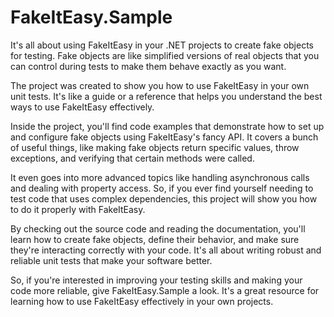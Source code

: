 # FakeItEasy.Sample
It's all about using FakeItEasy in your .NET projects to create fake objects for testing. Fake objects are like simplified versions of real objects that you can control during tests to make them behave exactly as you want.

The project was created to show you how to use FakeItEasy in your own unit tests. It's like a guide or a reference that helps you understand the best ways to use FakeItEasy effectively.

Inside the project, you'll find code examples that demonstrate how to set up and configure fake objects using FakeItEasy's fancy API. It covers a bunch of useful things, like making fake objects return specific values, throw exceptions, and verifying that certain methods were called.

It even goes into more advanced topics like handling asynchronous calls and dealing with property access. So, if you ever find yourself needing to test code that uses complex dependencies, this project will show you how to do it properly with FakeItEasy.

By checking out the source code and reading the documentation, you'll learn how to create fake objects, define their behavior, and make sure they're interacting correctly with your code. It's all about writing robust and reliable unit tests that make your software better.

So, if you're interested in improving your testing skills and making your code more reliable, give FakeItEasy.Sample a look. It's a great resource for learning how to use FakeItEasy effectively in your own projects.
